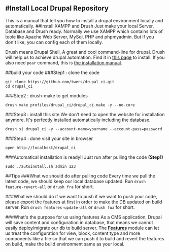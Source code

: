 #Install Local Drupal Repository
-------------------------
This is a manual that tell you how to install a drupal environment locally and automatically.
##Install XAMPP and Drush
Just make your local Server, Database and Drush ready. Normally we use XAMPP which contains lots of toole like Apache Web Server, MySql, PHP and phpmyadmin. But if you don't like, you can config each of them locally.

Drush means Drupal Shell, A great and cool command-line for drupal. Drush will help us to achieve drupal automation. Find it in [this page](http://drupal.org/project/drush) to install. If you also need `pear` command, this is [the installation manual](https://pear.php.net/manual/en/installation.php).

##build your code
###Step1 : clone the code
```
git clone https://github.com/twers/drupal_ci.git
cd drupal_ci
```
###Step2 : drush-make to get modules
```
drush make profiles/drupal_ci/drupal_ci.make -y --no-core
```
###Step3 : install this site
We don't need to open the website for installation anymore. It's perfectly installed automatically including the database.

```
drush si drupal_ci -y --account-name=yourname --account-pass=password
```
###Step4 : done
visit your site in browser

```
open http://localhost/drupal_ci
```

###Automatical installation is ready!!
Just run after pulling the code **(Step1)**

```
sudo ./autoinstall.sh admin 123
```

##Tips
###What we should do after pulling code
Every time we pull the latest code, we should keep our local database updated. Run `drush feature-revert-all` or `drush fra` for short.

###What we should do if we want to push
if we want to push your code, please export the features at first in order to make the DB updated on build server. Run `drush features-update-all` or `drush fua` for short.

###What's the purpose for us using features
As a CMS application, Drupal will save content and configuration in database, that means we cannot easily deploy/migrate our db to build server. The [**Features**](http://drupal.org/project/features) module can let us treat the configuration for view, block, content type and more components like a file so that we can push it to build and revert the features on build, make the build environment same as your local.
